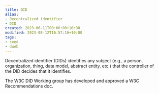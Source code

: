 ```yaml
---
title: DID
alias:
- Decentralized identifier
- DID
created: 2023-06-11T00:00:00+10:00
modified: 2023-08-12T16:57:16+10:00
tags:
- seed
- dweb
---
```


Decentralized identifier (DIDs) identifies any subject (e.g., a person, organization, thing, data model, abstract entity, etc.) that the controller of the DID decides that it identifies.

The W3C DID Working group has developed and approved a W3C Recommendations doc.
